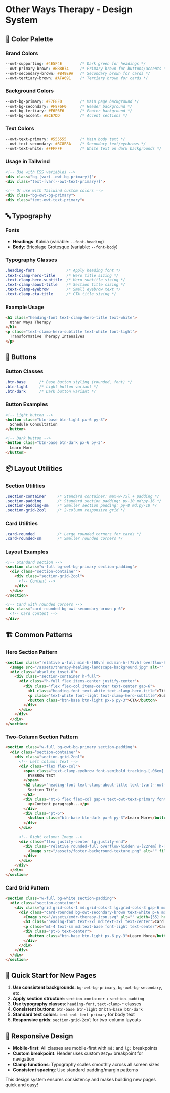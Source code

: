 # Other Ways Therapy - Design System

## 🎨 Color Palette

### Brand Colors
```css
--owt-supporting: #4E5F4E        /* Dark green for headings */
--owt-primary-brown: #BB8B74     /* Primary brown for buttons/accents */
--owt-secondary-brown: #B49E9A   /* Secondary brown for cards */
--owt-tertiary-brown: #AFA691    /* Tertiary brown for cards */
```

### Background Colors
```css
--owt-bg-primary: #F7F8F0        /* Main page background */
--owt-bg-secondary: #F8F6F0      /* Header background */
--owt-bg-tertiary: #F6F6F6       /* Footer background */
--owt-bg-accent: #ECE7DD         /* Accent sections */
```

### Text Colors
```css
--owt-text-primary: #555555      /* Main body text */
--owt-text-secondary: #8C8E8A    /* Secondary text/eyebrows */
--owt-text-white: #FFFFFF        /* White text on dark backgrounds */
```

### Usage in Tailwind
```html
<!-- Use with CSS variables -->
<div class="bg-[var(--owt-bg-primary)]">
<div class="text-[var(--owt-text-primary)]">

<!-- Or use with Tailwind custom colors -->
<div class="bg-owt-bg-primary">
<div class="text-owt-text-primary">
```

## 🔤 Typography

### Fonts
- **Headings**: Kalnia (variable: `--font-heading`)
- **Body**: Bricolage Grotesque (variable: `--font-body`)

### Typography Classes
```css
.heading-font              /* Apply heading font */
.text-clamp-hero-title     /* Hero title sizing */
.text-clamp-hero-subtitle  /* Hero subtitle sizing */
.text-clamp-about-title    /* Section title sizing */
.text-clamp-eyebrow        /* Small eyebrow text */
.text-clamp-cta-title      /* CTA title sizing */
```

### Example Usage
```html
<h1 class="heading-font text-clamp-hero-title text-white">
  Other Ways Therapy
</h1>
<p class="text-clamp-hero-subtitle text-white font-light">
  Transformative Therapy Intensives
</p>
```

## 🔘 Buttons

### Button Classes
```css
.btn-base      /* Base button styling (rounded, font) */
.btn-light     /* Light button variant */
.btn-dark      /* Dark button variant */
```

### Button Examples
```html
<!-- Light button -->
<button class="btn-base btn-light px-6 py-3">
  Schedule Consultation
</button>

<!-- Dark button -->
<button class="btn-base btn-dark px-6 py-3">
  Learn More
</button>
```

## 📦 Layout Utilities

### Section Utilities
```css
.section-container     /* Standard container: max-w-7xl + padding */
.section-padding       /* Standard section padding: py-10 md:py-16 */
.section-padding-sm    /* Smaller section padding: py-8 md:py-10 */
.section-grid-2col     /* 2-column responsive grid */
```

### Card Utilities
```css
.card-rounded          /* Large rounded corners for cards */
.card-rounded-sm       /* Smaller rounded corners */
```

### Layout Examples
```html
<!-- Standard section -->
<section class="w-full bg-owt-bg-primary section-padding">
  <div class="section-container">
    <div class="section-grid-2col">
      <!-- Content -->
    </div>
  </div>
</section>

<!-- Card with rounded corners -->
<div class="card-rounded bg-owt-secondary-brown p-6">
  <!-- Card content -->
</div>
```

## 🏗️ Common Patterns

### Hero Section Pattern
```html
<section class="relative w-full min-h-[60vh] md:min-h-[75vh] overflow-hidden rounded-b-[100px]">
  <Image src="/assets/therapy-healing-landscape-background.jpg" alt="" fill priority className="object-cover" />
  <div class="absolute inset-0">
    <div class="section-container h-full">
      <div class="h-full flex items-center justify-center">
        <div class="flex flex-col items-center text-center gap-6">
          <h1 class="heading-font text-white text-clamp-hero-title">Title</h1>
          <p class="text-white font-light text-clamp-hero-subtitle">Subtitle</p>
          <button class="btn-base btn-light px-6 py-3">CTA</button>
        </div>
      </div>
    </div>
  </div>
</section>
```

### Two-Column Section Pattern
```html
<section class="w-full bg-owt-bg-primary section-padding">
  <div class="section-container">
    <div class="section-grid-2col">
      <!-- Left column: Text -->
      <div class="flex flex-col">
        <span class="text-clamp-eyebrow font-semibold tracking-[.06em] text-owt-text-secondary mb-4">
          EYEBROW TEXT
        </span>
        <h2 class="heading-font text-clamp-about-title text-[var(--owt-supporting)]">
          Section Title
        </h2>
        <div class="mt-6 flex flex-col gap-4 text-owt-text-primary font-light">
          <p>Content paragraph...</p>
        </div>
        <div class="pt-6">
          <button class="btn-base btn-dark px-6 py-3">Learn More</button>
        </div>
      </div>
      
      <!-- Right column: Image -->
      <div class="flex justify-center lg:justify-end">
        <div class="relative rounded-full overflow-hidden w-[22rem] h-[22rem] md:w-[32rem] md:h-[32rem]">
          <Image src="/assets/footer-background-texture.png" alt="" fill className="object-cover" />
        </div>
      </div>
    </div>
  </div>
</section>
```

### Card Grid Pattern
```html
<section class="w-full bg-white section-padding">
  <div class="section-container">
    <div class="grid grid-cols-1 md:grid-cols-2 lg:grid-cols-3 gap-6 md:gap-8">
      <div class="card-rounded bg-owt-secondary-brown text-white p-6 md:p-8">
        <Image src="/assets/emdr-therapy-icon.svg" alt="" width={55} height={55} className="mb-4 mx-auto" />
        <h3 class="heading-font text-2xl md:text-3xl text-center">Card Title</h3>
        <p class="mt-4 text-sm md:text-base font-light text-center">Card content...</p>
        <div class="pt-6 text-center">
          <button class="btn-base btn-light px-6 py-3">Learn More</button>
        </div>
      </div>
    </div>
  </div>
</section>
```

## 🎯 Quick Start for New Pages

1. **Use consistent backgrounds**: `bg-owt-bg-primary`, `bg-owt-bg-secondary`, etc.
2. **Apply section structure**: `section-container` + `section-padding`
3. **Use typography classes**: `heading-font`, `text-clamp-*` classes
4. **Consistent buttons**: `btn-base btn-light` or `btn-base btn-dark`
5. **Standard text colors**: `text-owt-text-primary` for body text
6. **Responsive grids**: `section-grid-2col` for two-column layouts

## 📱 Responsive Design

- **Mobile-first**: All classes are mobile-first with `md:` and `lg:` breakpoints
- **Custom breakpoint**: Header uses custom `867px` breakpoint for navigation
- **Clamp functions**: Typography scales smoothly across all screen sizes
- **Consistent spacing**: Use standard padding/margin patterns

This design system ensures consistency and makes building new pages quick and easy!
